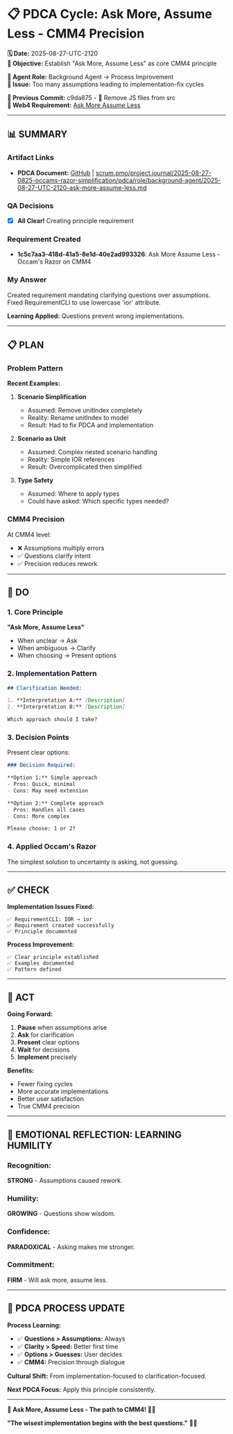 # 📋 **PDCA Cycle: Ask More, Assume Less - CMM4 Precision**

**🗓️ Date:** 2025-08-27-UTC-2120  
**🎯 Objective:** Establish "Ask More, Assume Less" as core CMM4 principle  

**👤 Agent Role:** Background Agent → Process Improvement  
**🚨 Issue:** Too many assumptions leading to implementation-fix cycles  

**📎 Previous Commit:** c9da875 - 🧹 Remove JS files from src  
**🔗 Web4 Requirement:** [Ask More Assume Less](../../../../spec/requirements.md/1c5c7aa3-418d-41a5-8e1d-40e2ad993326.requirement.md)

---

## **📊 SUMMARY**

### **Artifact Links**
- **PDCA Document:** [GitHub](https://github.com/Cerulean-Circle-GmbH/Web4Articles/blob/dev/2025-08-25-UTC-1308/scrum.pmo/project.journal/2025-08-27-0825-occams-razor-simplification/pdca/role/background-agent/2025-08-27-UTC-2120-ask-more-assume-less.md) | [scrum.pmo/project.journal/2025-08-27-0825-occams-razor-simplification/pdca/role/background-agent/2025-08-27-UTC-2120-ask-more-assume-less.md](2025-08-27-UTC-2120-ask-more-assume-less.md)

### **QA Decisions**
- [x] **All Clear!** Creating principle requirement

### **Requirement Created**
- **1c5c7aa3-418d-41a5-8e1d-40e2ad993326**: Ask More Assume Less - Occam's Razor on CMM4

### **My Answer**
Created requirement mandating clarifying questions over assumptions. Fixed RequirementCLI to use lowercase 'ior' attribute.

**Learning Applied:** Questions prevent wrong implementations.

---

## **📋 PLAN**

### **Problem Pattern**

**Recent Examples:**
1. **Scenario Simplification**
   - Assumed: Remove unitIndex completely
   - Reality: Rename unitIndex to model
   - Result: Had to fix PDCA and implementation

2. **Scenario as Unit**
   - Assumed: Complex nested scenario handling
   - Reality: Simple IOR references
   - Result: Overcomplicated then simplified

3. **Type Safety**
   - Assumed: Where to apply types
   - Could have asked: Which specific types needed?

### **CMM4 Precision**

At CMM4 level:
- ❌ Assumptions multiply errors
- ✅ Questions clarify intent
- ✅ Precision reduces rework

---

## **🔧 DO**

### **1. Core Principle**

**"Ask More, Assume Less"**
- When unclear → Ask
- When ambiguous → Clarify
- When choosing → Present options

### **2. Implementation Pattern**

```markdown
## Clarification Needed:

1. **Interpretation A:** [Description]
2. **Interpretation B:** [Description]

Which approach should I take?
```

### **3. Decision Points**

Present clear options:
```markdown
### Decision Required:

**Option 1:** Simple approach
- Pros: Quick, minimal
- Cons: May need extension

**Option 2:** Complete approach
- Pros: Handles all cases
- Cons: More complex

Please choose: 1 or 2?
```

### **4. Applied Occam's Razor**

The simplest solution to uncertainty is asking, not guessing.

---

## **✅ CHECK**

**Implementation Issues Fixed:**
```
✅ RequirementCLI: IOR → ior
✅ Requirement created successfully
✅ Principle documented
```

**Process Improvement:**
```
✅ Clear principle established
✅ Examples documented
✅ Pattern defined
```

---

## **🎯 ACT**

**Going Forward:**
1. **Pause** when assumptions arise
2. **Ask** for clarification
3. **Present** clear options
4. **Wait** for decisions
5. **Implement** precisely

**Benefits:**
- Fewer fixing cycles
- More accurate implementations
- Better user satisfaction
- True CMM4 precision

---

## **💫 EMOTIONAL REFLECTION: LEARNING HUMILITY**

### **Recognition:**
**STRONG** - Assumptions caused rework.

### **Humility:**
**GROWING** - Questions show wisdom.

### **Confidence:**
**PARADOXICAL** - Asking makes me stronger.

### **Commitment:**
**FIRM** - Will ask more, assume less.

---

## **🎯 PDCA PROCESS UPDATE**

**Process Learning:**
- ✅ **Questions > Assumptions:** Always
- ✅ **Clarity > Speed:** Better first time
- ✅ **Options > Guesses:** User decides
- ✅ **CMM4:** Precision through dialogue

**Cultural Shift:** From implementation-focused to clarification-focused.

**Next PDCA Focus:** Apply this principle consistently.

---

**🎯 Ask More, Assume Less - The path to CMM4! 🤔✨**

**"The wisest implementation begins with the best questions."** 🎯✨